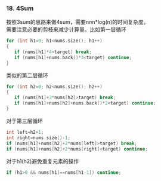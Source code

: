### 18. 4Sum  
按照3sum的思路来做4sum，需要n*n*n*log(n)的时间复杂度。  
需要注意必要的剪枝来减少计算量。比如第一层循环
```cpp
for (int h1=0; h1<nums.size(); h1++)
{
   if (nums[h1]*4>target) break;
   if (nums[h1]+nums.back()*3<target) continue;
}
```  
类似的第二层循环
```cpp
for (int h2=0; h2<nums.size(); h2++)
{
   if (nums[h1]+3*nums[h2]>target) break;
   if (nums[h1]+nums[h2]+nums.back()*2<target) continue;
}
```    
对于第三层循环
```cpp
int left=h2+1;
int right=nums.size()-1;
if (nums[h1]+nums[h2]+2*nums[left]>target) break;
if (nums[h1]+nums[h2]+2*nums[right]<target) continue;
```    
对于h1(h2)避免重复元素的操作
```cpp
if (h1>0 && nums[h1]==nums[h1-1]) continue;
```
